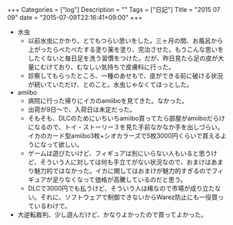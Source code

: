 +++
Categories = ["log"]
Description = ""
Tags = ["日記"]
Title = "2015 07 09"
date = "2015-07-09T22:16:41+09:00"
+++

* 水虫
	* 以前水虫にかかり、とてもつらい思いをした。三ヶ月の間、お風呂から上がったらべたべたする塗り薬を塗り、完治させた。もうこんな思いをしたくないと毎日足を洗う習慣をつけた。だが、昨日見たら足の皮が大量にむけており、むなしい気持ちで皮膚科に行った。
	* 診察してもらったところ、一種のあせもで、皮ができる前に破ける状況が続いていただけ、とのこと。水虫じゃなくてほっとした。
* amiibo
	* 病院に行った帰りにイカのamiiboを見てきた。なかった。
	* 出荷が9日〜で、入荷日は未定だった。
	* そもそも、DLCのためにいちいちamiibo買ってたら部屋がamiiboだらけになるので、トイ・ストーリー３を見た手前なかなか手を出しづらい。イカのカード型amiibo3枚+シオカラーズで5枚3000円くらいで買えるようになって欲しい。
	* ゲームは遊びたいけど、フィギュアは別にいらない人もいると思うけど、そういう人に対しては何も手立てがない状況なので、おまけはあまり魅力的ではなかった。イカに関してはおまけが魅力的すぎるのでフィギュアが足りなくなって価格が高騰しているのだと思う。
	* DLCで3000円でも払うけど、そういう人は稀なので市場が成り立たない。それに、ソフトウェアで制御できないからWarez防止にも一役買っているわけで。
* 大逆転裁判、少し遊んだけど、かなりよかったので買ってよかった。